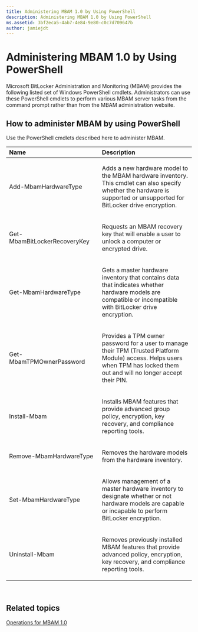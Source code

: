 ```yaml
---
title: Administering MBAM 1.0 by Using PowerShell
description: Administering MBAM 1.0 by Using PowerShell
ms.assetid: 3bf2eca5-4ab7-4e84-9e80-c0c7d709647b
author: jamiejdt
---
```


# Administering MBAM 1.0 by Using PowerShell


Microsoft BitLocker Administration and Monitoring (MBAM) provides the following listed set of Windows PowerShell cmdlets. Administrators can use these PowerShell cmdlets to perform various MBAM server tasks from the command prompt rather than from the MBAM administration website.

## How to administer MBAM by using PowerShell


Use the PowerShell cmdlets described here to administer MBAM.

<table>
<colgroup>
<col width="50%" />
<col width="50%" />
</colgroup>
<thead>
<tr class="header">
<th align="left">Name</th>
<th align="left">Description</th>
</tr>
</thead>
<tbody>
<tr class="odd">
<td align="left"><p>Add-MbamHardwareType</p></td>
<td align="left"><p>Adds a new hardware model to the MBAM hardware inventory. This cmdlet can also specify whether the hardware is supported or unsupported for BitLocker drive encryption.</p></td>
</tr>
<tr class="even">
<td align="left"><p>Get-MbamBitLockerRecoveryKey</p></td>
<td align="left"><p>Requests an MBAM recovery key that will enable a user to unlock a computer or encrypted drive.</p></td>
</tr>
<tr class="odd">
<td align="left"><p>Get-MbamHardwareType</p></td>
<td align="left"><p>Gets a master hardware inventory that contains data that indicates whether hardware models are compatible or incompatible with BitLocker drive encryption.</p></td>
</tr>
<tr class="even">
<td align="left"><p>Get-MbamTPMOwnerPassword</p></td>
<td align="left"><p>Provides a TPM owner password for a user to manage their TPM (Trusted Platform Module) access. Helps users when TPM has locked them out and will no longer accept their PIN.</p></td>
</tr>
<tr class="odd">
<td align="left"><p>Install-Mbam</p></td>
<td align="left"><p>Installs MBAM features that provide advanced group policy, encryption, key recovery, and compliance reporting tools.</p></td>
</tr>
<tr class="even">
<td align="left"><p>Remove-MbamHardwareType</p></td>
<td align="left"><p>Removes the hardware models from the hardware inventory.</p></td>
</tr>
<tr class="odd">
<td align="left"><p>Set-MbamHardwareType</p></td>
<td align="left"><p>Allows management of a master hardware inventory to designate whether or not hardware models are capable or incapable to perform BitLocker encryption.</p></td>
</tr>
<tr class="even">
<td align="left"><p>Uninstall-Mbam</p></td>
<td align="left"><p>Removes previously installed MBAM features that provide advanced policy, encryption, key recovery, and compliance reporting tools.</p></td>
</tr>
</tbody>
</table>

 

## Related topics


[Operations for MBAM 1.0](operations-for-mbam-10.md)

 

 





